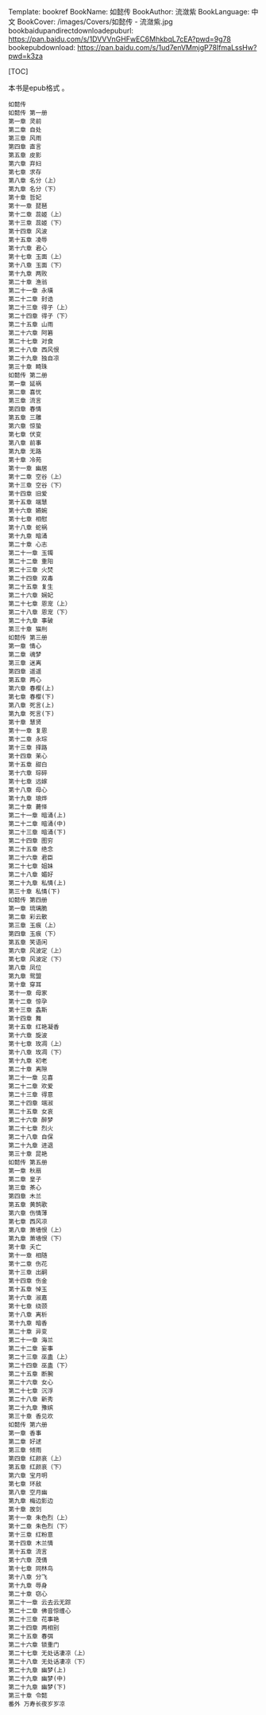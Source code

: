 Template: bookref
BookName: 如懿传
BookAuthor: 流潋紫
BookLanguage: 中文
BookCover: /images/Covers/如懿传 - 流潋紫.jpg
bookbaidupandirectdownloadepuburl: https://pan.baidu.com/s/1DVVVnGHFwEC6MhkbqL7cEA?pwd=9g78
bookepubdownload: https://pan.baidu.com/s/1ud7enVMmjgP78IfmaLssHw?pwd=k3za

[TOC]

本书是epub格式 。


```
如懿传
如懿传 第一册
第一章 灵前
第二章 自处
第三章 风雨
第四章 直言
第五章 皮影
第六章 弃妇
第七章 求存
第八章 名分（上）
第九章 名分（下）
第十章 哲妃
第十一章 琵琶
第十二章 蕊姬（上）
第十三章 蕊姬（下）
第十四章 风波
第十五章 凌辱
第十六章 君心
第十七章 玉面（上）
第十八章 玉面（下）
第十九章 两败
第二十章 渔翁
第二十一章 永璜
第二十二章 封诰
第二十三章 得子（上）
第二十四章 得子（下）
第二十五章 山雨
第二十六章 阿箬
第二十七章 对食
第二十八章 西风恨
第二十九章 独自凉
第三十章 畸珠
如懿传 第二册
第一章 延祸
第二章 喜忧
第三章 流言
第四章 春情
第五章 三雕
第六章 惊蛰
第七章 伏变
第八章 前事
第九章 无路
第十章 冷苑
第十一章 幽居
第十二章 空谷（上）
第十三章 空谷（下）
第十四章 旧爱
第十五章 端慧
第十六章 嬿婉
第十七章 相慰
第十八章 蛇祸
第十九章 暗涌
第二十章 心志
第二十一章 玉镯
第二十二章 重阳
第二十三章 火焚
第二十四章 双毒
第二十五章 复生
第二十六章 娴妃
第二十七章 恩宠（上）
第二十八章 恩宠（下）
第二十九章 事破
第三十章 猫刑
如懿传 第三册
第一章 情心
第二章 魂梦
第三章 迷离
第四章 遥遥
第五章 两心
第六章 春樱(上)
第七章 春樱(下)
第八章 死言(上)
第九章 死言(下)
第十章 慧贤
第十一章 复恩
第十二章 永琮
第十三章 择路
第十四章 茉心
第十五章 甜白
第十六章 琮碎
第十七章 远嫁
第十八章 母心
第十九章 琅烨
第二十章 薨怿
第二十一章 暗涌(上)
第二十二章 暗涌(中)
第二十三章 暗涌(下)
第二十四章 图穷
第二十五章 绝念
第二十六章 君臣
第二十七章 姐妹
第二十八章 媚好
第二十九章 私情(上)
第三十章 私情(下)
如懿传 第四册
第一章 琉璃脆
第二章 彩云散
第三章 玉痕（上）
第四章 玉痕（下）
第五章 笑语闲
第六章 风波定（上）
第七章 风波定（下）
第八章 凤位
第九章 鸳盟
第十章 穿耳
第十一章 母家
第十二章 惊孕
第十三章 螽斯
第十四章 舞
第十五章 红艳凝香
第十六章 旋波
第十七章 玫凋（上）
第十八章 玫凋（下）
第十九章 初老
第二十章 离隙
第二十一章 见喜
第二十二章 欢爱
第二十三章 得意
第二十四章 端淑
第二十五章 女哀
第二十六章 醉梦
第二十七章 烈火
第二十八章 自保
第二十九章 进退
第三十章 昆艳
如懿传 第五册
第一章 秋扇
第二章 皇子
第三章 茶心
第四章 木兰
第五章 黄鹄歌
第六章 伤情薄
第七章 西风凉
第八章 萧墙恨（上）
第九章 萧墙恨（下）
第十章 夭亡
第十一章 相随
第十二章 伤花
第十三章 出嗣
第十四章 伤金
第十五章 悼玉
第十六章 淑嘉
第十七章 绕颈
第十八章 离析
第十九章 暗香
第二十章 异变
第二十一章 海兰
第二十二章 妄事
第二十三章 巫蛊（上）
第二十四章 巫蛊（下）
第二十五章 断腕
第二十六章 女心
第二十七章 沉浮
第二十八章 新秀
第二十九章 豫嫔
第三十章 香见欢
如懿传 第六册
第一章 香事
第二章 好逑
第三章 倾雨
第四章 红颜哀（上）
第五章 红颜哀（下）
第六章 宝月明
第七章 环敌
第八章 空月幽
第九章 梅边影边
第十章 故剑
第十一章 朱色烈（上）
第十二章 朱色烈（下）
第十三章 红粉意
第十四章 木兰情
第十五章 流言
第十六章 茂倩
第十七章 同林鸟
第十八章 分飞
第十九章 辱身
第二十章 窃心
第二十一章 云去云无踪
第二十二章 佛音惊缠心
第二十三章 花事艳
第二十四章 两相别
第二十五章 春弭
第二十六章 锁重门
第二十七章 无处话凄凉（上）
第二十八章 无处话凄凉（下）
第二十九章 幽梦(上)
第二十九章 幽梦(中)
第二十九章 幽梦(下)
第三十章 令懿
番外 万寿长夜岁岁凉
```